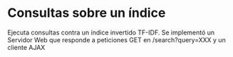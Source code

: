 # Consultas sobre un índice
Ejecuta consultas contra un índice invertido TF-IDF. Se implementó un Servidor Web que responde a peticiones GET en /search?query=XXX y un cliente AJAX
